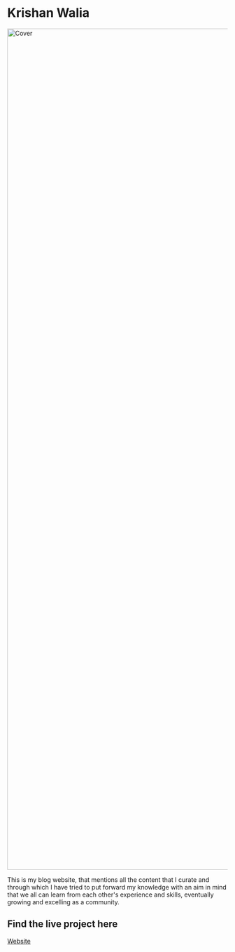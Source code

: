 # Krishan Walia
<img width="1920" alt="Cover" src="https://github.com/krishanwalia30/Krishan_Walia/assets/101003187/f4decd81-b356-4f39-adc7-67a501b09399">

This is my blog website, that mentions all the content that I curate and through which I have tried to put forward my knowledge with an aim in mind that we all can learn from each other's experience and skills, eventually growing and excelling as a community.

## Find the live project here

[Website](https://krishanwalia30.netlify.app/#/)
